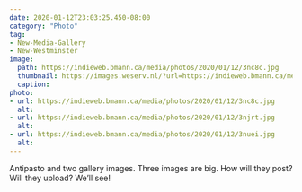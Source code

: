 ```yaml
---
date: 2020-01-12T23:03:25.450-08:00
category: "Photo"
tag:
- New-Media-Gallery
- New-Westminster
image:
  path: https://indieweb.bmann.ca/media/photos/2020/01/12/3nc8c.jpg
  thumbnail: https://images.weserv.nl/?url=https://indieweb.bmann.ca/media/photos/2020/01/12/3nc8c.jpg&w=400
  caption: 
photo:
- url: https://indieweb.bmann.ca/media/photos/2020/01/12/3nc8c.jpg
  alt: 
- url: https://indieweb.bmann.ca/media/photos/2020/01/12/3njrt.jpg
  alt: 
- url: https://indieweb.bmann.ca/media/photos/2020/01/12/3nuei.jpg
  alt: 
---
```

Antipasto and two gallery images. Three images are big. How will they post? Will they upload? We’ll see!
